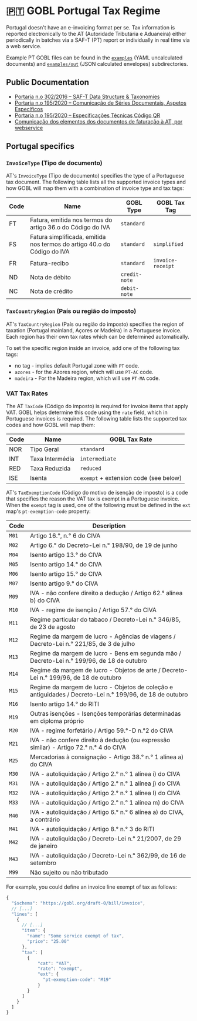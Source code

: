 # 🇵🇹 GOBL Portugal Tax Regime

Portugal doesn't have an e-invoicing format per se. Tax information is reported electronically to the AT (Autoridade Tributária e Aduaneira) either periodically in batches via a SAF-T (PT) report or individually in real time via a web service.

Example PT GOBL files can be found in the [`examples`](./examples) (YAML uncalculated documents) and [`examples/out`](./examples/out) (JSON calculated envelopes) subdirectories.

## Public Documentation

- [Portaria n.o 302/2016 – SAF-T Data Structure & Taxonomies](https://info.portaldasfinancas.gov.pt/pt/informacao_fiscal/legislacao/diplomas_legislativos/Documents/Portaria_302_2016.pdf)
- [Portaria n.o 195/2020 – Comunicação de Séries Documentais, Aspetos Específicos](https://info.portaldasfinancas.gov.pt/pt/apoio_contribuinte/Faturacao/Comunicacao_Series_ATCUD/Documents/Comunicacao_de_Series_Documentais_Manual_de_Integracao_de_SW_Aspetos_Genericos.pdf)
- [Portaria n.o 195/2020 – Especificações Técnicas Código QR](https://info.portaldasfinancas.gov.pt/pt/apoio_contribuinte/Novas_regras_faturacao/Documents/Especificacoes_Tecnicas_Codigo_QR.pdf)
- [Comunicação dos elementos dos documentos de faturação à AT, por webservice](https://info.portaldasfinancas.gov.pt/pt/apoio_contribuinte/Faturacao/Fatcorews/Documents/Comunicacao_dos_elementos_dos_documentos_de_faturacao.pdf)

## Portugal specifics

### `InvoiceType` (Tipo de documento)

AT's `InvoiceType` (Tipo de documento) specifies the type of a Portuguese tax document. The following table lists all the supported invoice types and how GOBL will map them with a combination of invoice type and tax tags:

| Code | Name                                                                    | GOBL Type     | GOBL Tax Tag      |
| ---- | ----------------------------------------------------------------------- | ------------- | ----------------- |
| FT   | Fatura, emitida nos termos do artigo 36.o do Código do IVA              | `standard`    |                   |
| FS   | Fatura simplificada, emitida nos termos do artigo 40.o do Código do IVA | `standard`    | `simplified`      |
| FR   | Fatura-recibo                                                           | `standard`    | `invoice-receipt` |
| ND   | Nota de débito                                                          | `credit-note` |                   |
| NC   | Nota de crédito                                                         | `debit-note`  |                   |

### `TaxCountryRegion` (País ou região do imposto)

AT's `TaxCountryRegion` (País ou região do imposto) specifies the region of taxation (Portugal mainland, Açores or Madeira) in a Portuguese invoice. Each region has their own tax rates which can be determined automatically.

To set the specific region inside an invoice, add one of the following tax tags:

- no tag - implies default Portugal zone with `PT` code.
- `azores` - for the Azores region, which will use `PT-AC` code.
- `madeira` - For the Madeira region, which will use `PT-MA` code.

### VAT Tax Rates

The AT `TaxCode` (Código do imposto) is required for invoice items that apply VAT. GOBL helps determine this code using the `rate` field, which in Portuguese invoices is required. The following table lists the supported tax codes and how GOBL will map them:

| Code |  Name           | GOBL Tax Rate                         |
| ---- | --------------- | ------------------------------------- |
| NOR  | Tipo Geral      | `standard`                            |
| INT  | Taxa Intermédia | `intermediate`                        |
| RED  | Taxa Reduzida   | `reduced`                             |
| ISE  | Isenta          | `exempt` + extension code (see below) |

AT's `TaxExemptionCode` (Código do motivo de isenção de imposto) is a code that specifies the reason the VAT tax is exempt in a Portuguese invoice. When the `exempt` tag is used, one of the following must be defined in the `ext` map's `pt-exemption-code` property:

| Code  | Description                                                                                              |
| ----- | -------------------------------------------------------------------------------------------------------- |
| `M01` | Artigo 16.°, n.° 6 do CIVA                                                                               |
| `M02` | Artigo 6.° do Decreto-Lei n.° 198/90, de 19 de junho                                                     |
| `M04` | Isento artigo 13.° do CIVA                                                                               |
| `M05` | Isento artigo 14.° do CIVA                                                                               |
| `M06` | Isento artigo 15.° do CIVA                                                                               |
| `M07` | Isento artigo 9.° do CIVA                                                                                |
| `M09` | IVA - não confere direito a dedução / Artigo 62.° alínea b) do CIVA                                      |
| `M10` | IVA - regime de isenção / Artigo 57.° do CIVA                                                            |
| `M11` | Regime particular do tabaco / Decreto-Lei n.° 346/85, de 23 de agosto                                    |
| `M12` | Regime da margem de lucro - Agências de viagens / Decreto-Lei n.° 221/85, de 3 de julho                  |
| `M13` | Regime da margem de lucro - Bens em segunda mão / Decreto-Lei n.° 199/96, de 18 de outubro               |
| `M14` | Regime da margem de lucro - Objetos de arte / Decreto-Lei n.° 199/96, de 18 de outubro                   |
| `M15` | Regime da margem de lucro - Objetos de coleção e antiguidades / Decreto-Lei n.° 199/96, de 18 de outubro |
| `M16` | Isento artigo 14.° do RITI                                                                               |
| `M19` | Outras isenções - Isenções temporárias determinadas em diploma próprio                                   |
| `M20` | IVA - regime forfetário / Artigo 59.°-D n.°2 do CIVA                                                     |
| `M21` | IVA - não confere direito à dedução (ou expressão similar) - Artigo 72.° n.° 4 do CIVA                   |
| `M25` | Mercadorias à consignação - Artigo 38.° n.° 1 alínea a) do CIVA                                          |
| `M30` | IVA - autoliquidação / Artigo 2.° n.° 1 alínea i) do CIVA                                                |
| `M31` | IVA - autoliquidação / Artigo 2.° n.° 1 alínea j) do CIVA                                                |
| `M32` | IVA - autoliquidação / Artigo 2.° n.° 1 alínea I) do CIVA                                                |
| `M33` | IVA - autoliquidação / Artigo 2.° n.° 1 alínea m) do CIVA                                                |
| `M40` | IVA - autoliquidação / Artigo 6.° n.° 6 alínea a) do CIVA, a contrário                                   |
| `M41` | IVA - autoliquidação / Artigo 8.° n.° 3 do RITI                                                          |
| `M42` | IVA - autoliquidação / Decreto-Lei n.° 21/2007, de 29 de janeiro                                         |
| `M43` | IVA - autoliquidação / Decreto-Lei n.° 362/99, de 16 de setembro                                         |
| `M99` | Não sujeito ou não tributado                                                                             |

For example, you could define an invoice line exempt of tax as follows:

```js
{
  "$schema": "https://gobl.org/draft-0/bill/invoice",
  // [...]
  "lines": [
    {
      // [...]
      "item": {
        "name": "Some service exempt of tax",
        "price": "25.00"
      },
      "tax": [
        {
            "cat": "VAT",
            "rate": "exempt",
            "ext": {
              "pt-exemption-code": "M19"
            }
        }
      ]
    }
  ]
}
```
